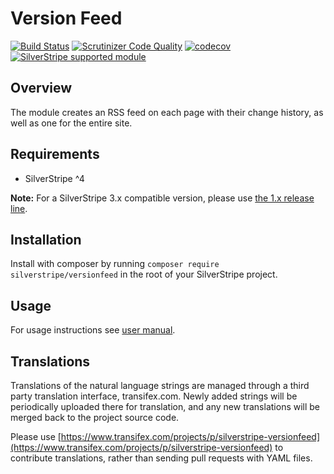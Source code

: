# Version Feed

[![Build Status](http://img.shields.io/travis/silverstripe/silverstripe-versionfeed.svg?style=flat)](https://travis-ci.org/silverstripe/silverstripe-versionfeed)
[![Scrutinizer Code Quality](https://scrutinizer-ci.com/g/silverstripe/silverstripe-versionfeed/badges/quality-score.png?b=master)](https://scrutinizer-ci.com/g/silverstripe/silverstripe-versionfeed/?branch=master)
[![codecov](https://codecov.io/gh/silverstripe/silverstripe-versionfeed/branch/master/graph/badge.svg)](https://codecov.io/gh/silverstripe/silverstripe-versionfeed)
[![SilverStripe supported module](https://img.shields.io/badge/silverstripe-supported-0071C4.svg)](https://www.silverstripe.org/software/addons/silverstripe-commercially-supported-module-list/)

## Overview

The module creates an RSS feed on each page with their change history, as well as one for the entire site.

## Requirements

 * SilverStripe ^4

**Note:** For a SilverStripe 3.x compatible version, please use [the 1.x release line](https://github.com/silverstripe/silverstripe-versionfeed/tree/1.2).

## Installation

Install with composer by running `composer require silverstripe/versionfeed` in the root of your SilverStripe project.

## Usage

For usage instructions see [user manual](docs/en/userguide/index.md).

## Translations

Translations of the natural language strings are managed through a third party translation interface, transifex.com. Newly added strings will be periodically uploaded there for translation, and any new translations will be merged back to the project source code.

Please use [https://www.transifex.com/projects/p/silverstripe-versionfeed](https://www.transifex.com/projects/p/silverstripe-versionfeed) to contribute translations, rather than sending pull requests with YAML files.
